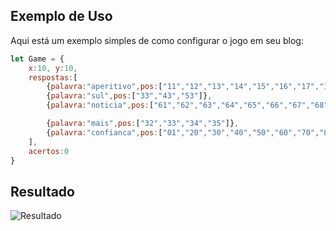## Exemplo de Uso

Aqui está um exemplo simples de como configurar o jogo em seu blog:

```javascript
let Game = {
    x:10, y:10,
    respostas:[
        {palavra:"aperitivo",pos:["11","12","13","14","15","16","17","18","19"]},
        {palavra:"sul",pos:["33","43","53"]},
        {palavra:"noticia",pos:["61","62","63","64","65","66","67","68"]},

        {palavra:"mais",pos:["32","33","34","35"]},
        {palavra:"confianca",pos:["01","20","30","40","50","60","70","80","90"]},
    ],
    acertos:0
}
```
## Resultado

![Resultado](resultado.jpg)

#